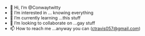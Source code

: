 - 👋 Hi, I’m @Conwaytwitty
- 👀 I’m interested in ... knowing everything 
- 🌱 I’m currently learning ...this stuff 
- 💞️ I’m looking to collaborate on ...gay stuff
- 📫 How to reach me ...anyway you can (ctravis057@gmail.com)

<!---
Conwaytwitty/Conwaytwitty is a ✨ special ✨ repository because its `README.md` (this file) appears on your GitHub profile.
You can click the Preview link to take a look at your changes.
--->
